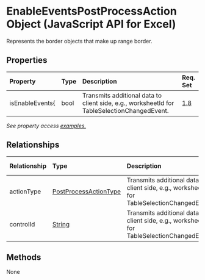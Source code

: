 # EnableEventsPostProcessAction Object (JavaScript API for Excel)

Represents the border objects that make up range border.

## Properties

| Property	   | Type	|Description| Req. Set|
|:---------------|:--------|:----------|:----|
|isEnableEvents{|bool|Transmits additional data to client side, e.g., worksheetId for TableSelectionChangedEvent.|[1.8](../requirement-sets/excel-api-requirement-sets.md)|

_See property access [examples.](#property-access-examples)_

## Relationships
| Relationship | Type	|Description| Req. Set|
|:---------------|:--------|:----------|:----|
|actionType|[PostProcessActionType](postprocessactiontype.md)|Transmits additional data to client side, e.g., worksheetId for TableSelectionChangedEvent.|[1.8](../requirement-sets/excel-api-requirement-sets.md)|
|controlId|[String](string.md)|Transmits additional data to client side, e.g., worksheetId for TableSelectionChangedEvent.|[1.8](../requirement-sets/excel-api-requirement-sets.md)|

## Methods
None

